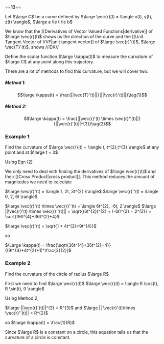 ==**13**==

Let $\large C$ be a curve defined by
$\large \vec{r}(t) = \langle x(t), y(t), z(t) \rangle$,   $\large a \le t \le b$

We know that the [[Derivatives of Vector Valued Functions|derivative]] of $\large \vec{r}(t)$  shows us the direction of the curve and the [[Unit Tangent Vector of VVF|unit tangent vector]] of $\large \vec{r}'(t)$,  $\large \vec{T}'(t)$,  shows //IDK//

Define the scalar function $\large \kappa(t)$ to measure the curvature of $\large C$ at any point along this trajectory.

There are a lot of methods to find this curvature, but we will cover two.

##### Method 1:
$$\large \kappa(t) = \frac{||\vec{T}'(t)||}{||\vec{r}'(t)||}\tag{1}$$

##### Method 2:
$$\large \kappa(t) = \frac{||\vec{r}'(t) \times \vec{r}''(t)||}{||\vec{r}'(t)||^{3}}\tag{2}$$

### Example 1

Find the curvature of
$\large \vec{r}(t) = \langle t, t^{2},t^{3} \rangle$
at any point and at $\large t = 0$

Using Eqn (2)

We only need to deal with finding the derivatives of $\large \vec{r}(t)$ and their [[Cross Product|cross product]].
This method reduces the amount of magnitudes we need to calculate

$\large \vec{r}'(t) = \langle 1, 2t, 3t^{2} \rangle$
$\large \vec{r}''(t) = \langle 0, 2, 6t \rangle$

$\large \vec{r}'(t) \times \vec{r}''(t) = \langle 6t^{2}, -6t, 2 \rangle$
$\large ||\vec{r}'(t) \times \vec{r}''(t)|| = \sqrt{(6t^{2})^{2} + (-6t)^{2} + 2^{2}} = \sqrt{36t^{4}+36t^{2}+4}$

$\large \vec{r}'(t) = \sqrt{1 + 4t^{2}+9t^{4}}$

so

$\Large \kappa(t) = \frac{\sqrt{36t^{4}+36t^{2}+4}}{(9t^{4}+4t^{2}+1)^\frac{3}{2}}$

### Example 2

Find the curvature of the circle of radius $\large R$

First we need to find $\large \vec{r}(t)$
$\large \vec{r}(t) = \langle R \cos(t), R \sin(t), 0 \rangle$

Using Method 2,

$\large ||\vec{r}'(t)||^{3} = R^{3}$
and
$\large || \vec{r}'(t)\times \vec{r}''(t)|| = R^{2}$

so 
$\large \kappa(t) = \frac{1}{R}$

Since $\large R$ is a constant on a circle, this equation tells us that the curvature of a circle is constant.





